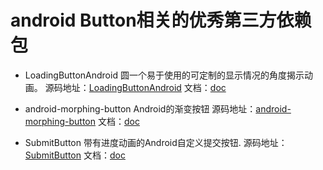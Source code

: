 # android Button相关的优秀第三方依赖包

*	LoadingButtonAndroid 圆一个易于使用的可定制的显示情况的角度揭示动画。
源码地址：[LoadingButtonAndroid](https://github.com/leandroBorgesFerreira/LoadingButtonAndroid) 文档：[doc](https://github.com/leandroBorgesFerreira/LoadingButtonAndroid/blob/master/READEME_CN.md)

*	android-morphing-button Android的渐变按钮
源码地址：[android-morphing-button](https://github.com/dmytrodanylyk/android-morphing-button) 文档：[doc](https://github.com/dmytrodanylyk/android-morphing-button/blob/master/READEME_CN.md)

*	SubmitButton 带有进度动画的Android自定义提交按钮.
源码地址：[SubmitButton](https://github.com/Someonewow/SubmitButton) 文档：[doc](https://github.com/Someonewow/SubmitButton/blob/master/README-zh.md)


